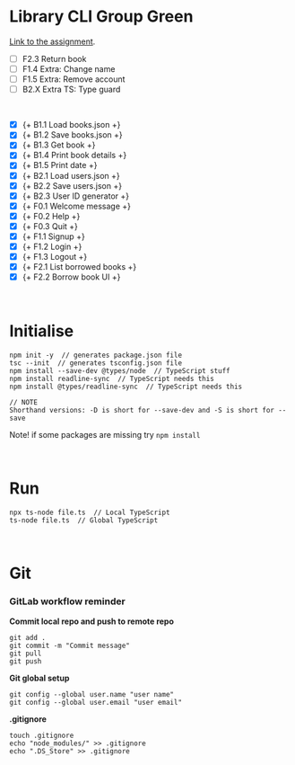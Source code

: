 <h1>Library CLI Group Green</h1>

[Link to the assignment](https://gitlab.com/buutcampsprint/typescript2020/exercises-and-examples/-/blob/master/week-2-ts-strings-arrays-objects/exercises/Group%20Assignments%202%20Library%20CLI.md).


- [ ] F2.3 Return book
- [ ] F1.4 Extra: Change name
- [ ] F1.5 Extra: Remove account
- [ ] B2.X Extra TS: Type guard

<br>

- [x] {+ B1.1 Load books.json +}
- [x] {+ B1.2 Save books.json +}
- [x] {+ B1.3 Get book +}
- [x] {+ B1.4 Print book details +}
- [x] {+ B1.5 Print date +}
- [x] {+ B2.1 Load users.json +}
- [x] {+ B2.2 Save users.json +}
- [x] {+ B2.3 User ID generator +}
- [x] {+ F0.1 Welcome message +}
- [x] {+ F0.2 Help +}
- [x] {+ F0.3 Quit +}
- [x] {+ F1.1 Signup +}
- [x] {+ F1.2 Login +}
- [x] {+ F1.3 Logout +}
- [x] {+ F2.1 List borrowed books +}
- [x] {+ F2.2 Borrow book UI +}

<br>

<h1>Initialise</h1>

```
npm init -y  // generates package.json file
tsc --init  // generates tsconfig.json file
npm install --save-dev @types/node  // TypeScript stuff
npm install readline-sync  // TypeScript needs this
npm install @types/readline-sync  // TypeScript needs this

// NOTE
Shorthand versions: -D is short for --save-dev and -S is short for --save
```

Note! if some packages are missing try `npm install`

<br>
<h1>Run</h1>

```
npx ts-node file.ts  // Local TypeScript
ts-node file.ts  // Global TypeScript
```

<br>
<h1>Git</h1>

<h3>GitLab workflow reminder</h3>


**Commit local repo and push to remote repo**
```
git add .
git commit -m "Commit message"
git pull
git push

```

**Git global setup**
```
git config --global user.name "user name"
git config --global user.email "user email"
```

**.gitignore**
```
touch .gitignore
echo "node_modules/" >> .gitignore
echo ".DS_Store" >> .gitignore
```
